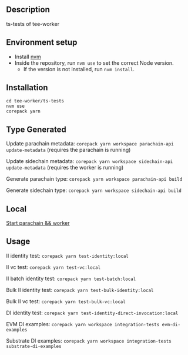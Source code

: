 ## Description

ts-tests of tee-worker

## Environment setup

-   Install [nvm](https://github.com/nvm-sh/nvm)
-   Inside the repository, run `nvm use` to set the correct Node version.
    -   If the version is not installed, run `nvm install`.

## Installation

```
cd tee-worker/ts-tests
nvm use
corepack yarn
```

## Type Generated

Update parachain metadata: `corepack yarn workspace parachain-api update-metadata` (requires the parachain is running)

Update sidechain metadata: `corepack yarn workspace sidechain-api update-metadata` (requires the worker is running)

Generate parachain type: `corepack yarn workspace parachain-api build`

Generate sidechain type: `corepack yarn workspace sidechain-api build`

## Local

[Start parachain && worker](https://github.com/litentry/litentry-parachain/blob/dev/README.md)

## Usage

II identity test: `corepack yarn test-identity:local`

II vc test: `corepack yarn test-vc:local`

II batch identity test: `corepack yarn test-batch:local`

Bulk II identity test: `corepack yarn test-bulk-identity:local`

Bulk II vc test: `corepack yarn test-bulk-vc:local`

DI identity test: `corepack yarn test-identity-direct-invocation:local`

EVM DI examples: `corepack yarn workspace integration-tests evm-di-examples`

Substrate DI examples: `corepack yarn workspace integration-tests substrate-di-examples`
